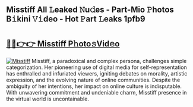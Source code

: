 ## Misstiff All 𝙻eaked 𝙽u𝚍es - Part-Mio 𝙿hotos B𝚒kini 𝚅𝚒deo - Hot 𝙿art 𝙻eaks 1pfb9

# <h2><a href="http://ld3c6q.urlbe.top/?page=Misstiff">🔗🔗👉👉 Misstiff P𝚑oto𝚜Vid𝚎o</a></h2>

[![Misstiff](https://i.imgur.com/eBuTRDB.gif)](http://ld3c6q.urlbe.top/?page=Misstiff)
Misstiff, a paradoxical and complex persona, challenges simple categorization. Her pioneering use of digital media for self-representation has enthralled and infuriated viewers, igniting debates on morality, artistic expression, and the evolving nature of online communities. Despite the ambiguity of her intentions, her impact on online culture is indisputable. With unwavering commitment and undeniable charm, Misstiff presence in the virtual world is uncontainable.
